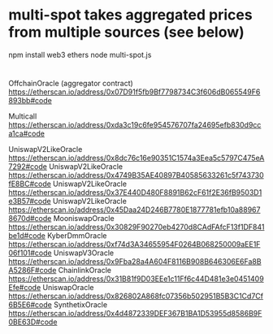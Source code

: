# multi-spot takes aggregated prices from multiple sources (see below)

npm install web3 ethers
node multi-spot.js


#

OffchainOracle (aggregator contract) \
https://etherscan.io/address/0x07D91f5fb9Bf7798734C3f606dB065549F6893bb#code

Multicall \
https://etherscan.io/address/0xda3c19c6fe954576707fa24695efb830d9cca1ca#code

UniswapV2LikeOracle \
https://etherscan.io/address/0x8dc76c16e90351C1574a3Eea5c5797C475eA7292#code
UniswapV2LikeOracle \
https://etherscan.io/address/0x4749B35AE40897B40585633261c5f743730fE8BC#code
UniswapV2LikeOracle \
https://etherscan.io/address/0x37E440D480F8891B62cF61f2E36fB9503D1e3B57#code
UniswapV2LikeOracle
https://etherscan.io/address/0x45Daa24D246B7780E1877781efb10a889678670d#code
MooniswapOracle
https://etherscan.io/address/0x30829F90270eb4270d8CAdFAfcF13f1DF841be1d#code
KyberDmmOracle
https://etherscan.io/address/0xf74d3A34655954F0264B068250009aEE1F06f101#code
UniswapV3Oracle
https://etherscan.io/address/0x9Fba28a4A604F8116B908B646306E6Fa8BA5286F#code
ChainlinkOracle
https://etherscan.io/address/0x31B81f9D03EEe1c11Ff6c44D481e3e0451409Efe#code
UniswapOracle
https://etherscan.io/address/0x826802A868fc07356b502951B5B3C1Cd7Cf6B5E6#code
SynthetixOracle
https://etherscan.io/address/0x4d4872339DEF367B1BA1D53955d8586B9F0BE63D#code



